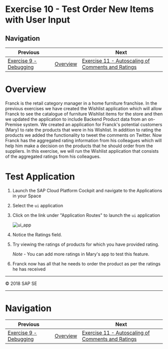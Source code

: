 <a name="top"></a>
# Exercise 10 - Test Order New Items with User Input

## Navigation

| Previous | | Next
|---|---|---|
| [Exercise 9 - Debugging](../Exercise-09-Debugging) | [Overview](../README.md) | [Exercise 11 - Autoscaling of Comments and Ratings](../Exercise-11-Autoscaling-of-Comments-and-Ratings)



# Overview

Franck is the retail category manager in a home furniture franchise. In the previous exercises we have created the Wishlist application which will allow Franck to see the catalogue of furniture Wishlist items for the store and then we updated the application to include Backend Product data from an on-Premise system. We created an application for Franck's potential customers (Mary) to rate the products that were in his Wishlist. In addition to rating the products we added the functionality to tweet the comments on Twitter. Now Franck has the aggregated rating information from his colleagues which will help him make a decision on the products that he should order from the suppliers. In this exercise, we will run the Wishlist application that consists of the aggregated ratings from his colleagues.

# Test Application

1. Launch the SAP Cloud Platform Cockpit and navigate to the Applications in your Space

2. Select the `ui` application

3. Click on the link under "Application Routes" to launch the `ui` application

    ![ui_app](ui_testing.jpg)

4. Notice the Ratings field.

5. Try viewing the ratings of products for which you have provided rating.

    *Note* - You can add more ratings in Mary's app to test this feature.

6. Franck now has all that he needs to order the product as per the ratings he has received



<hr>
© 2018 SAP SE
<hr>


# Navigation

| Previous | | Next
|---|---|---|
| [Exercise 9 - Debugging](../Exercise-09-Debugging) | [Overview](../README.md) | [Exercise 11 - Autoscaling of Comments and Ratings](../Exercise-11-Autoscaling-of-Comments-and-Ratings)
